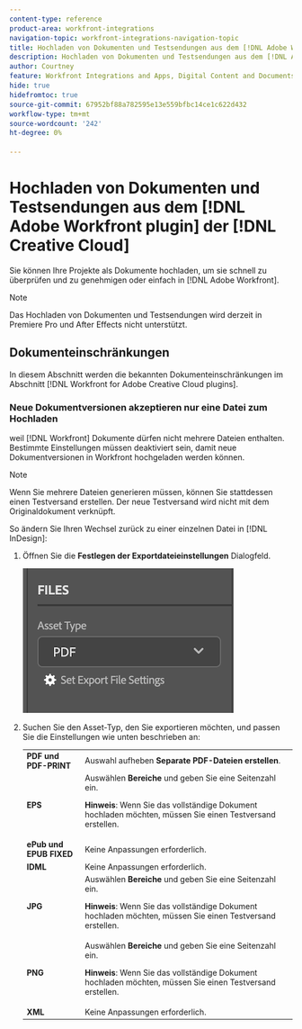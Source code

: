 ```yaml
---
content-type: reference
product-area: workfront-integrations
navigation-topic: workfront-integrations-navigation-topic
title: Hochladen von Dokumenten und Testsendungen aus dem [!DNL Adobe Workfront plugin] der [!DNL Creative Cloud]
description: Hochladen von Dokumenten und Testsendungen aus dem [!DNL Adobe Workfront plugin] der [!DNL Creative Cloud]
author: Courtney
feature: Workfront Integrations and Apps, Digital Content and Documents
hide: true
hidefromtoc: true
source-git-commit: 67952bf88a782595e13e559bfbc14ce1c622d432
workflow-type: tm+mt
source-wordcount: '242'
ht-degree: 0%

---
```



# Hochladen von Dokumenten und Testsendungen aus dem [!DNL Adobe Workfront plugin] der [!DNL Creative Cloud]

Sie können Ihre Projekte als Dokumente hochladen, um sie schnell zu überprüfen und zu genehmigen oder einfach in [!DNL Adobe Workfront].

>[!NOTE]
>
>Das Hochladen von Dokumenten und Testsendungen wird derzeit in Premiere Pro und After Effects nicht unterstützt.


## Dokumenteinschränkungen

In diesem Abschnitt werden die bekannten Dokumenteinschränkungen im Abschnitt [!DNL Workfront for Adobe Creative Cloud plugins].

### Neue Dokumentversionen akzeptieren nur eine Datei zum Hochladen

weil [!DNL Workfront] Dokumente dürfen nicht mehrere Dateien enthalten. Bestimmte Einstellungen müssen deaktiviert sein, damit neue Dokumentversionen in Workfront hochgeladen werden können.

>[!NOTE]
>
>Wenn Sie mehrere Dateien generieren müssen, können Sie stattdessen einen Testversand erstellen. Der neue Testversand wird nicht mit dem Originaldokument verknüpft.



So ändern Sie Ihren Wechsel zurück zu einer einzelnen Datei in [!DNL InDesign]:

1. Öffnen Sie die **Festlegen der Exportdateieinstellungen** Dialogfeld.

   ![](assets/file-export-settings.png)

1. Suchen Sie den Asset-Typ, den Sie exportieren möchten, und passen Sie die Einstellungen wie unten beschrieben an:

   <table>
    <tr>
    <td><strong>PDF und PDF-PRINT</strong>
    </td>
    <td>Auswahl aufheben <strong>Separate PDF-Dateien erstellen</strong>.
    </td>
    </tr>
    <tr>
    <td><strong>EPS</strong>
    </td>
    <td>Auswählen <strong>Bereiche</strong> und geben Sie eine Seitenzahl ein. 
    <p>
    <strong>Hinweis</strong>: Wenn Sie das vollständige Dokument hochladen möchten, müssen Sie einen Testversand erstellen. 
    </td>
    </tr>
    <tr>
    <td><strong>ePub und EPUB FIXED</strong>
    </td>
    <td>Keine Anpassungen erforderlich.
    </td>
    </tr>
    <tr>
    <td><strong>IDML</strong>
    </td>
    <td>Keine Anpassungen erforderlich.
    </td>
    </tr>
    <tr>
    <td><strong>JPG</strong>
    </td>
    <td>Auswählen <strong>Bereiche</strong> und geben Sie eine Seitenzahl ein. 
    <p>
    <strong>Hinweis</strong>: Wenn Sie das vollständige Dokument hochladen möchten, müssen Sie einen Testversand erstellen. 
    </td>
    </tr>
    <tr>
    <td><strong>PNG</strong>
    </td>
    <td>Auswählen <strong>Bereiche</strong> und geben Sie eine Seitenzahl ein. 
    <p>
    <strong>Hinweis</strong>: Wenn Sie das vollständige Dokument hochladen möchten, müssen Sie einen Testversand erstellen. 
    </td>
    </tr>
    <tr>
    <td><strong>XML</strong>
    </td>
    <td>Keine Anpassungen erforderlich. 
    </td>
    </tr>
    </table>
